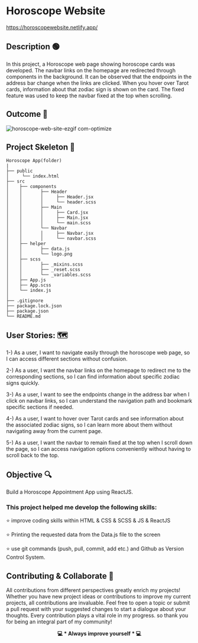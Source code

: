 # Horoscope Website

https://horoscopewebsite.netlify.app/

## Description 🟢

In this project, a Horoscope web page showing horoscope cards was developed. The navbar links on the homepage are redirected through components in the background. It can be observed that the endpoints in the address bar change when the links are clicked.
When you hover over Tarot cards, information about that zodiac sign is shown on the card. The fixed feature was used to keep the navbar fixed at the top when scrolling.

## Outcome 🎥

![horoscope-web-site-ezgif com-optimize](https://github.com/KadirTarti/KadirTarti/assets/150926891/37332d52-3033-4fc2-9823-cabaa879380c)


## Project Skeleton  👷

````
Horoscope App(folder)
|
├── public
│     └── index.html
├── src
│    ├── components
│    │       ├── Header
│    │       │     ├── Header.jsx
│    │       │     └── header.scss
│    │       ├── Main
│    │       │     ├── Card.jsx
│    │       │     ├── Main.jsx
│    │       │     └── main.scss
│    │       └── Navbar
│    │       │     ├── Navbar.jsx
│    │       │     └── navbar.scss
│    ├── helper
│    │       ├── data.js
│    │       └── logo.png
│    ├── scss
│    │       ├── _mixins.scss
│    │       ├── _reset.scss
│    │       └── _variables.scss
│    ├── App.js
│    ├── App.scss
│    └── index.js
│
├── .gitignore
├── package.lock.json
├── package.json
└── README.md

````

## User Stories: 🗺️

1-) As a user, I want to navigate easily through the horoscope web page, so I can access different sections without confusion.

2-) As a user, I want the navbar links on the homepage to redirect me to the corresponding sections, so I can find information about specific zodiac signs quickly.

3-) As a user, I want to see the endpoints change in the address bar when I click on navbar links, so I can understand the navigation path and bookmark specific sections if needed.

4-) As a user, I want to hover over Tarot cards and see information about the associated zodiac signs, so I can learn more about them without navigating away from the current page.

5-) As a user, I want the navbar to remain fixed at the top when I scroll down the page, so I can access navigation options conveniently without having to scroll back to the top.

## Objective 🔍
Build a Horoscope Appointment App using ReactJS.

### This project helped me develop the following skills:

⭐ improve coding skills within HTML & CSS & SCSS & JS & ReactJS

⭐ Printing the requested data from the Data.js file to the screen

⭐ use git commands (push, pull, commit, add etc.) and Github as Version Control System.


## Contributing & Collaborate 💪

All contributions from different perspectives greatly enrich my projects! Whether you have new project ideas or contributions to improve my current projects, all contributions are invaluable. Feel free to open a topic or submit a pull request with your suggested changes to start a dialogue about your thoughts. Every contribution plays a vital role in my progress. so thank you for being an integral part of my community!


**<p align="center"> 💻 * Always improve yourself * 💻 </p>** 



